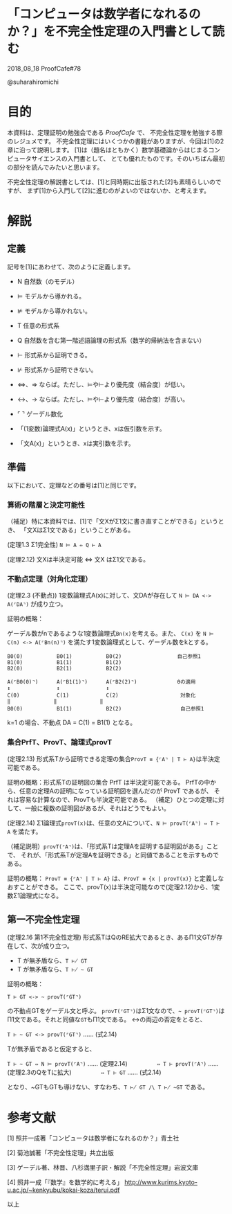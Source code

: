 「コンピュータは数学者になれるのか？」を不完全性定理の入門書として読む
===============================

2018_08_18      ProofCafe#78


@suharahiromichi

# 目的

本資料は、定理証明の勉強会である *ProofCafe* で、
不完全性定理を勉強する際のレジュメです。
不完全性定理にはいくつかの書籍がありますが、今回は[1]の2章に沿って説明します。
[1]は（題名はともかく）数学基礎論からはじまるコンピュータサイエンスの入門書として、
とても優れたものです。そのいちばん最初の部分を読んでみたいと思います。

不完全性定理の解説書としては、[1]と同時期に出版された[2]も素晴らしいのですが、
まず[1]から入門して[2]に進むのがよいのではないか、と考えます。


# 解説

## 定義

記号を[1]にあわせて、次のように定義します。

- N 自然数（のモデル）
- ⊨ モデルから導かれる。
- ⊭ モデルから導かれない。

- T 任意の形式系
- Q 自然数を含む第一階述語論理の形式系（数学的帰納法を含まない）
- ⊢ 形式系から証明できる。
- ⊬ 形式系から証明できない。

- ⇔、⇒ ならば。ただし、⊨や⊢より優先度（結合度）が低い。
- <->、-> ならば。ただし、⊨や⊢より優先度（結合度）が高い。

- ⌜ ⌝ ゲーデル数化

- 「(1変数)論理式A(x)」というとき、xは仮引数を示す。
- 「文A(x)」というとき、xは実引数を示す。


## 準備

以下において、定理などの番号は[1]と同じです。

### 算術の階層と決定可能性

（補足）特に本資料では、[1]で「文XがΣ1文に書き直すことができる」というとき、
「文XはΣ1文である」ということがある。


(定理1.3 Σ1完全性) ``N ⊨ A ⇔ Q ⊢ A``

(定理2.12) 文Xは半決定可能 ⇔ 文X はΣ1文である。


### 不動点定理（対角化定理）

(定理2.3 (不動点)) 1変数論理式A(x)に対して、文DAが存在して ``N ⊨ DA <-> A(⌜DA⌝)`` が成り立つ。

証明の概略：

ゲーデル数がnであるような1変数論理式``Bn(x)``を考える。また、
``C(x)`` を ``N ⊨ C(n) <-> A(⌜Bn(n)⌝)`` を満たす1変数論理式として、ゲーデル数をkとする。

```
B0(0)           B0(1)           B0(2)                  自己参照1
B1(0)           B1(1)           B1(2)
B2(0)           B2(1)           B2(2)
```

```
A(⌜B0(0)⌝)      A(⌜B1(1)⌝)      A(⌜B2(2)⌝)             θの適用
↕               ↕               ↕
C(0)            C(1)            C(2)                    対象化
‖              ‖              ‖
B0(0)           B1(1)           B2(2)                   自己参照1
```

k=1 の場合、不動点 DA = C(1) = B1(1) となる。



### 集合PrfT、ProvT、論理式provT

(定理2.13) 形式系Tから証明できる定理の集合``ProvT ≡ {⌜A⌝ | T ⊢ A}``は半決定可能である。

証明の概略：形式系Tの証明図の集合 PrfT は半決定可能である。
PrfTの中から、任意の定理Aの証明になっている証明図を選んだのが ProvT であるが、
それは容易な計算なので、ProvTも半決定可能である。
（補足）ひとつの定理に対して、一般に複数の証明図があるが、それはどうでもよい。


(定理2.14) Σ1論理式``provT(x)``は、任意の文Aについて、``N ⊨ provT(⌜A⌝) ⇔ T ⊢ A`` を満たす。

（補足説明）``provT(⌜A⌝)``は、「形式系Tは定理Aを証明する証明図がある」ことで、
それが、「形式系Tが定理Aを証明できる」と同値であることを示すものである。

証明の概略：
``ProvT ≡ {⌜A⌝ | T ⊢ A}`` は、``ProvT ≡ {x | provT(x)}`` と定義しなおすことができる。
ここで、provT(x)は半決定可能なので(定理2.12)から、1変数Σ1論理式になる。


## 第一不完全性定理

(定理2.16 第1不完全性定理) 形式系TはQのRE拡大であるとき、あるΠ1文GTが存在して、次が成り立つ。

- T が無矛盾なら、``T ⊬ GT``
- T が無矛盾なら、``T ⊬ ~ GT``

証明の概略：

``T ⊢ GT <-> ~ provT(⌜GT⌝)``

の不動点GTをゲーデル文と呼ぶ。
``provT(⌜GT⌝)``はΣ1文なので、``~ provT(⌜GT⌝)``はΠ1文である。それと同値な``GT``もΠ1文である。
<->の両辺の否定をとると、

``T ⊢ ~ GT <-> provT(⌜GT⌝)``            ...... (式2.14)

Tが無矛盾であると仮定すると、

``T ⊢ ~ GT ⇔ N ⊨ provT(⌜A⌝)``          ...... (定理2.14)
``         ⇔ T ⊢ provT(⌜A⌝)``          ...... (定理2.3のQをTに拡大)
``         ⇔ T ⊢ GT``                  ...... (式2.14)

となり、~GTもGTも導けない、すなわち、``T ⊬ GT /\ T ⊬ ~GT`` である。


# 参考文献

[1] 照井一成著「コンピュータは数学者になれるのか？」青土社


[2] 菊池誠著「不完全性定理」共立出版


[3] ゲーデル著、林晋、八杉満里子訳・解説「不完全性定理」岩波文庫


[4] 照井一成「『数学』を数学的に考える」
http://www.kurims.kyoto-u.ac.jp/~kenkyubu/kokai-koza/terui.pdf


以上
